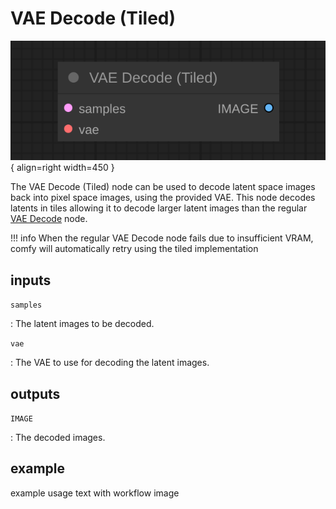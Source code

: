 # VAE Decode (Tiled)

![VAE Decode (Tiled) node](media/VAEDecodeTiled.svg){ align=right width=450 }

The VAE Decode (Tiled) node can be used to decode latent space images back into pixel space images, using the provided VAE. This node decodes latents in tiles allowing it to decode larger latent images than the regular [VAE Decode](../Latent/VAEDecode.md) node.

!!! info
    When the regular VAE Decode node fails due to insufficient VRAM, comfy will automatically retry using the tiled implementation

## inputs

`samples`

:   The latent images to be decoded.

`vae`

:   The VAE to use for decoding the latent images.


## outputs

`IMAGE`

:   The decoded images.

## example

example usage text with workflow image